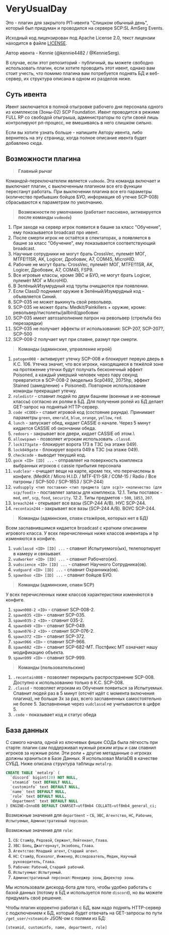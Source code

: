# VeryUsualDay

Это - плагин для закрытого РП-ивента "Слишком обычный день", который был придуман и проводился на сервере SCP:SL AmSerg Events.

Исходный код лицензирован под Apache License 2.0, текст лицензии находится в файле [LICENSE](LICENSE).

Автор ивента - Kennie (@kennie4482 / @KennieSerg).

В случае, если этот репозиторий - публичный, вы можете свободно использовать плагин, если хотите проводить этот ивент, однако вам стоит учесть, что помимо плагина вам потребуется поднять БД и веб-сервер, их структура описана в одном из разделов ниже.

## Суть ивента
Ивент заключается в полной отыгровке рабочего дня персонала одного из комплексов (Зоны-02) SCP Foundation. Ивент проводится в режиме FULL RP со свободой отыгрыша, администраторы по сути своей лишь контролируют рп-процесс, не вмешиваясь в него слишком сильно.

Если вы хотите узнать больше - напишите Автору ивента, либо вернитесь на эту страницу, когда полное описание ивента будет добавлено сюда.

## Возможности плагина
> **Главный рычаг**  

Командой-переключателем является `vudmode`. Эта команда включает и выключает плагин, с выключенным плагином все его функции перестанут работать. При выключении плагина все его параметры (количество прибывших бойцов БУО, информация об утечке SCP-008) сбрасываются к параметрам по умолчанию.

> **Возможности по умолчанию (работает пассивно, активируется после команды `vudmode`)**

1. При заходе на сервер игрок появится в башне за класс "Обучение", ему показывается broadcast про ивент.
2. После смерти игрок не остаётся в спектаторах, а появляется в башне за класс "Обучение", ему показывается соответствующий broadcast.
3. Научные сотрудники не могут брать CrossVec, пулемёт МОГ, MTFE!11SR, AK, Logicer, Дробовик, A7, COM45, MicroHID.
4. Рабочие не могут брать: CrossVec, пулемёт МОГ, MTFE!11SR, AK, Logicer, Дробовик, A7, COM45, FSP9.
5. Все игровые классы, кроме ЭВС и БУО, не могут брать Logicer, пулемёт МОГ и MicroHID.
6. В Зелёный/Изумрудный код трупы очищаются при появлении.
7. Если ClassD поднимет оружие в Зелёный/Изумрудный код - объявляется Синий.
8. SCP-035 не может выкинуть свой револьвер.
9. SCP-035 не может брать: Medkit/Painkillers + оружие, кроме: револьвер/пистолеты/jailbird/дробовик
10. SCP-035 имеет автозаполнение патрон на револьвер (стрельба без перезарядки)
11. SCP-035 не получает эффекты от использования: SCP-207, SCP-207?, SCP-500
12. SCP-008-2 получает мут при спавне, размут при смерти.

> **Команды (админские, управление игрой)**

1. `patogen008` - активирует утечку SCP-008 и блокирует первую дверь в К.С. 106. Утечка значит, что все игроки, находящиеся в тяжёлой зоне на протяжение утечки будут получать бесконечный эффект Poisoned, а каждый умерший человек через пару секунд превратится в SCP-008-2 (моделька Scp0492, 2075hp, эффект Stained (замедление) + Poisoned). Повторное использование команды прекращает утечку.
2. `roledistr` - спавнит людей по двум башням (военные и не-военные классы) согласно их ролям в БД. Для получения ролей из БД делает GET-запрос на поднятый HTTP-сервер.
3. `code <CODE>` - ставит игровой код (состояние раунда). Принимает параметры `green`, `emerald`, `blue`, `orange`, `yellow`, `red`.
4. `lunch` - запускает обед, кидает CASSIE о начале. Через 5 минут кидается CASSIE об окончании обеда.
5. `redoors` - закрывает все двери, кидает CASSIE об этом.\
6. `allowspawn` - позволяет игрокам использовать `.classd`.
7. `lock173gate` - блокирует ворота 173 в ТЗС (на этаже 049).
8. `lock049gate` - блокирует ворота 049 в ТЗС (на этаже 049).
9. `checkcode` - выводит текущий код.
10. `gocm <ID> [ID] ...` - отправляет на поверхность комплекса выбранных игроков с cassie прибытия персонала
11. `vudclear` - очищает вещи на карте, кроме тех, что перечислены в конфиге. (MedKit / Micro H.I.D. / MTF-E11-SR / COM-15 / Radio / Все патроны / SCP-500 / SCP-1853 / SCP-244)
12. `vudsupply <тип поставки> <тип предмета (для scp)> <количество (для scp/food)>` - поставляет запасы для комплекса.
12.1. Типы поставок - `med`, `emf`, `scp`, `food`, `security`.
12.2. Типы предметов - `500`, `1853`, `207`.
13. `breach244` - открывает все вазы (SCP-244 A/B). НУС SCP-244.
14. `recontain244` - закрывает все вазы (SCP-244 A/B). ВОУС SCP-244.

> **Команды (админские, спавн стажёров, которых нет в БД)**

Всем заспавнившимся кидается broadcast с кратким описанием игрового класса. У всех перечисленных ниже классов инвентарь и hp изменяются в конфиге.

1. `vudclassd <ID> [ID] ...` - спавнит Испытуемого(ых), телепортирует в камеру и связывает.
2. `vudworker <ID> [ID] ...` - спавнит Рабочего(их).
3. `vudscience <ID> [ID] ...` - спавнит Научного Сотрудника(ов).
4. `vudguard <ID> [ID] ...` - спавнит Охранника(ов).
5. `spawnbuo <ID> [ID] ...` - спавнит бойцов БУО.

> **Команды (админские, спавн SCP)**

У всех перечисленных ниже классов характеристики изменяются в конфиге.

1. `spawn008-2 <ID>` - спавнит SCP-008-2.
2. `spawn035 <ID>` - спавнит SCP-035.
3. `spawn035-2 <ID>` - спавнит 035-2.
4. `spawn049 <ID>` - спавнит SCP-049.
5. `spawn076-2 <ID>` - спавнит SCP-076-2.
6. `spawn372 <ID>` - спавнит SCP-372.
7. `spawn966 <ID>` - спавнит SCP-966.
8. `spawn682 <ID>` - спавнит SCP-682-MT. Постфикс MT означает нашу модификацию объекта.
9. `spawn999 <ID>` - спавнит SCP-999.

> **Команды (пользовательские)**

1. `.recontain008` - позволяет перекрыть распространение SCP-008. Доступно к использованию только в К.С. SCP-008.
2. `.classd` - позволяет игрокам из Обучения появиться за Испытуемых. Спавнит людей раз в 5 минут (отсчёт идёт с момента включения плагина), не больше 3х за раз, всего заспавненных самостоятельно не более 5. Заспавненные через `vudclassd` не учитываются в цифре 5.
3. `.code` - показывает код и статус обеда

## База данных

С самого начала, одной из ключевых фишек СОДа была лёгкость при старте: плагин сам поддерживал нужный режим игры и сам спавнил игроков за нужные роли. Эти роли + другие метаданные о игроках должны храниться в Базе Данных.
Я использовал MariaDB в качестве СУБД. Ниже описана структура таблицы `metalrp`.

```sql
CREATE TABLE `metalrp` (
  `discord` bigint(20) NOT NULL,
  `steamid` text DEFAULT NULL,
  `custominfo` text DEFAULT NULL,
  `name` text DEFAULT NULL,
  `role` text DEFAULT NULL,
  `department` text DEFAULT NULL
) ENGINE=InnoDB DEFAULT CHARSET=utf8mb4 COLLATE=utf8mb4_general_ci;
```
Возможные значения для `department` - `СБ`, `ЭВС`, `Агентство`, `НС`, `Рабочие`, `Испытуемые`, `Административный персонал`.

Возможные значения для `role`:
1. `СБ`: `Стажёр`, `Рядовой`, `Сержант`, `Лейтенант`, `Глава`.
2. `ЭВС`: `Боец`, `Джаггернаут`, `Экзобоец`, `Глава`.
3. `Агентство`: `Младший агент`, `Старший агент`.
4. `НС`: `Стажёр`, `Психолог`, `Инженер`, `Исследователь`, `Медик`, `Научный руководитель`, `Глава`.
5. `Рабочие`: `Рабочий`, `Старший рабочий`.
6. `Испытуемые`: `Испытуемый`.
7. `Административный персонал`: `Менеджер зоны`, `Директор зоны`.

Мы использовали дискорд-бота для того, чтобы удобно работать с базой данных (потому в БД и используется поле `discord`), но вы можете придумать своё решение.

Чтобы плагин корректно работал с БД, вам надо поднять HTTP-сервер с подключением к БД, который будет отвечать на GET-запросы по пути `/get_user/<steamid>` JSON-ом с полями из БД:
```
[steamid, custominfo, name, department, role]
```
